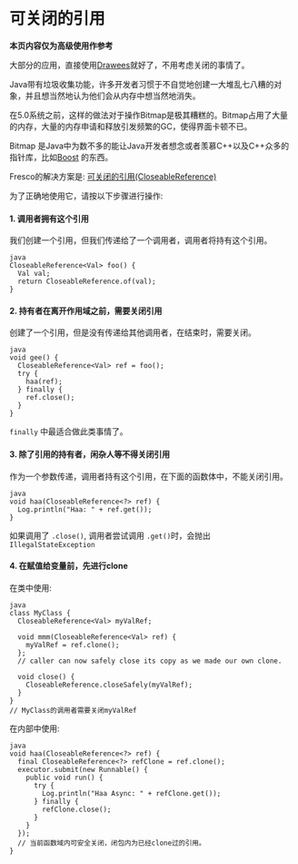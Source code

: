 # 可关闭的引用


**本页内容仅为高级使用作参考** 

大部分的应用，直接使用[Drawees](using-drawees-xml.html)就好了，不用考虑关闭的事情了。

Java带有垃圾收集功能，许多开发者习惯于不自觉地创建一大堆乱七八糟的对象，并且想当然地认为他们会从内存中想当然地消失。

在5.0系统之前，这样的做法对于操作Bitmap是极其糟糕的。Bitmap占用了大量的内存，大量的内存申请和释放引发频繁的GC，使得界面卡顿不已。

Bitmap 是Java中为数不多的能让Java开发者想念或者羡慕C++以及C++众多的指针库，比如[Boost](http://www.boost.org/doc/libs/1_57_0/libs/smart_ptr/smart_ptr.htm) 的东西。

Fresco的解决方案是: [可关闭的引用(CloseableReference)](../javadoc/reference/com/facebook/common/references/CloseableReference.html) 

为了正确地使用它，请按以下步骤进行操作:

#### 1. 调用者拥有这个引用

我们创建一个引用，但我们传递给了一个调用者，调用者将持有这个引用。

```
java
CloseableReference<Val> foo() {
  Val val;
  return CloseableReference.of(val);
}
```

#### 2. 持有者在离开作用域之前，需要关闭引用

创建了一个引用，但是没有传递给其他调用者，在结束时，需要关闭。

```
java
void gee() {
  CloseableReference<Val> ref = foo();
  try {
    haa(ref);
  } finally {
    ref.close();
  }
}
```

`finally` 中最适合做此类事情了。

#### 3. 除了引用的持有者，闲杂人等**不得**关闭引用

作为一个参数传递，调用者持有这个引用，在下面的函数体中，不能关闭引用。

```
java
void haa(CloseableReference<?> ref) {
  Log.println("Haa: " + ref.get());
}
```

如果调用了 `.close()`, 调用者尝试调用 `.get()`时，会抛出`IllegalStateException`

#### 4. 在赋值给变量前，先进行clone

在类中使用:

```
java
class MyClass {
  CloseableReference<Val> myValRef;

  void mmm(CloseableReference<Val> ref) {
    myValRef = ref.clone();
  };
  // caller can now safely close its copy as we made our own clone.
  
  void close() {
    CloseableReference.closeSafely(myValRef);
  }
}
// MyClass的调用者需要关闭myValRef
```

在内部中使用:

```
java
void haa(CloseableReference<?> ref) {
  final CloseableReference<?> refClone = ref.clone();
  executor.submit(new Runnable() {
    public void run() {
      try {
        Log.println("Haa Async: " + refClone.get());
      } finally {
        refClone.close();
      }
    }
  });
  // 当前函数域内可安全关闭，闭包内为已经clone过的引用。
}
```